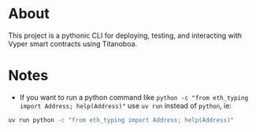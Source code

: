 # About

This project is a pythonic CLI for deploying, testing, and interacting with Vyper smart contracts using Titanoboa.

# Notes

- If you want to run a python command like `python -c "from eth_typing import Address; help(Address)"` use `uv run` instead of `python`, ie:

```bash
uv run python -c "from eth_typing import Address; help(Address)"
```